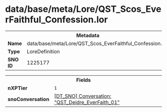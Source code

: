 <h1>data/base/meta/Lore/QST_Scos_EverFaithful_Confession.lor</h1><table><tr><th colspan="100%">Metadata</th></tr><tr><td><b>Name</b></td><td>data/base/meta/Lore/QST_Scos_EverFaithful_Confession.lor</td></tr><tr><td><b>Type</b></td><td>LoreDefinition</td></tr><tr><td><b>SNO ID</b></td><td>1225177</td></tr></table>

<table><tr><th colspan="100%">Fields</th></tr><tr><td><b>nXPTier</b></td><td><code>1</code></td></tr><tr><td><b>snoConversation</b></td><td><a href="..\Conversation\QST_Deidre_EverFaith_01.cnv">[DT_SNO] Conversation: "QST_Deidre_EverFaith_01"</a></td></tr></table>

